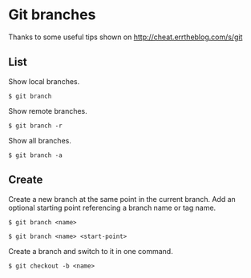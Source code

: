 # Git branches

Thanks to some useful tips shown on http://cheat.errtheblog.com/s/git


## List

Show local branches.
```
$ git branch
```

Show remote branches.
```
$ git branch -r
```

Show all branches.
```
$ git branch -a
```


## Create

Create a new branch at the same point in the current branch. Add an optional starting point referencing a branch name or tag name.
```
$ git branch <name>

$ git branch <name> <start-point>
```

Create a branch and switch to it in one command.
```
$ git checkout -b <name>
```
